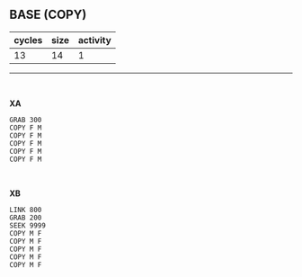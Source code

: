 ## BASE (COPY)

| cycles | size | activity |
| ------ | ---- | -------- |
| 13 | 14 | 1 |
<hr>
<br>

**XA**

```
GRAB 300
COPY F M
COPY F M
COPY F M
COPY F M
COPY F M
```

<br>

**XB**

```
LINK 800
GRAB 200
SEEK 9999
COPY M F
COPY M F
COPY M F
COPY M F
COPY M F

```

